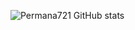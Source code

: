 ![Permana721 GitHub stats](https://github-readme-stats.vercel.app/api?username=Permana721&theme=dark&show_icons=true)
